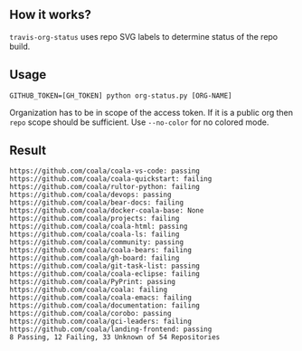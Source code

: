 ## How it works?
`travis-org-status` uses repo SVG labels to determine status of the repo build.

## Usage

```
GITHUB_TOKEN=[GH_TOKEN] python org-status.py [ORG-NAME]
```

Organization has to be in scope of the access token. If it is a public org then `repo` scope should be sufficient. Use `--no-color` for no colored mode.

## Result
```shell
https://github.com/coala/coala-vs-code: passing
https://github.com/coala/coala-quickstart: failing
https://github.com/coala/rultor-python: failing
https://github.com/coala/devops: passing
https://github.com/coala/bear-docs: failing
https://github.com/coala/docker-coala-base: None
https://github.com/coala/projects: failing
https://github.com/coala/coala-html: passing
https://github.com/coala/coala-ls: failing
https://github.com/coala/community: passing
https://github.com/coala/coala-bears: failing
https://github.com/coala/gh-board: failing
https://github.com/coala/git-task-list: passing
https://github.com/coala/coala-eclipse: failing
https://github.com/coala/PyPrint: passing
https://github.com/coala/coala: failing
https://github.com/coala/coala-emacs: failing
https://github.com/coala/documentation: failing
https://github.com/coala/corobo: passing
https://github.com/coala/gci-leaders: failing
https://github.com/coala/landing-frontend: passing
8 Passing, 12 Failing, 33 Unknown of 54 Repositories
```
